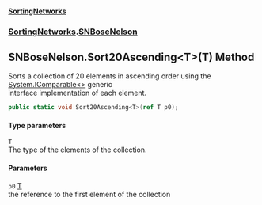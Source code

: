 #### [SortingNetworks](./index.md 'index')
### [SortingNetworks](./SortingNetworks.md 'SortingNetworks').[SNBoseNelson](./SortingNetworks-SNBoseNelson.md 'SortingNetworks.SNBoseNelson')
## SNBoseNelson.Sort20Ascending&lt;T&gt;(T) Method
Sorts a collection of 20 elements in ascending order using the [System.IComparable&lt;&gt;](https://docs.microsoft.com/en-us/dotnet/api/System.IComparable-1 'System.IComparable`1') generic  
interface implementation of each element.  
```csharp
public static void Sort20Ascending<T>(ref T p0);
```
#### Type parameters
<a name='SortingNetworks-SNBoseNelson-Sort20Ascending-T-(T)-T'></a>
`T`  
The type of the elements of the collection.  
  
#### Parameters
<a name='SortingNetworks-SNBoseNelson-Sort20Ascending-T-(T)-p0'></a>
`p0` [T](#SortingNetworks-SNBoseNelson-Sort20Ascending-T-(T)-T 'SortingNetworks.SNBoseNelson.Sort20Ascending&lt;T&gt;(T).T')  
the reference to the first element of the collection  
  
